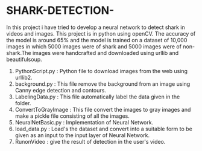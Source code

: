 # SHARK-DETECTION-
In this project i have tried to develop a neural network to detect shark in videos and images. This project is in python using openCV.
The accuracy of the model is around 65% and the model is trained on a dataset of 10,000 images in which 5000 images were of shark and 5000 images were of non-shark.The images were handcrafted and downloaded using urllib and beautifulsoup.


1. PythonScript.py : Python file to download images from the web using urllib2.
2. background.py      : This file remove the background from an image using Canny edge detection and contours.
3. LabelingData.py : This file automatically label the data given in the folder.
4. ConvertToGrayImage : This file convert the images to gray images and make a pickle file consisting of all the images.
5. NeuralNetBasic.py : Implementation of Neural Network.
6. load_data.py      : Load's the dataset and convert into a suitable form to be given as an input to the input layer of Neural Network.
7. RunonVideo        : give the result of detection in the user's video.
